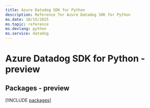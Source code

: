 ```yaml
---
title: Azure Datadog SDK for Python
description: Reference for Azure Datadog SDK for Python
ms.date: 10/15/2025
ms.topic: reference
ms.devlang: python
ms.service: datadog
---
```

# Azure Datadog SDK for Python - preview
## Packages - preview
[!INCLUDE [packages](datadog-index.md)]
